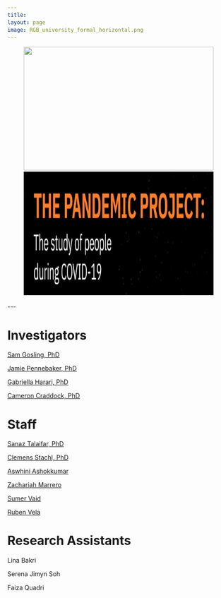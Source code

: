 ```yaml
---
title:
layout: page
image: RGB_university_formal_horizontal.png
---
```

<p align="center">
  <a href="http://covid19.ut-wcwh.org/">
  <img width="430" height="280" src="/images/covid19.png">
  </a>
  <a href="https://utpsyc.org/covid19/index.html">
  <img width="430" height="280" src="/images/pandemicproject.png">
  </a>
</p>
---

# Investigators
[Sam Gosling, PhD](https://liberalarts.utexas.edu/psychology/faculty/sdg68)

[Jamie Pennebaker, PhD](https://liberalarts.utexas.edu/psychology/faculty/pennebak)

[Gabriella Harari, PhD](https://comm.stanford.edu/faculty-harari/)

[Cameron Craddock, PhD](http://computational-neuroimaging-lab.org/)

# Staff
[Sanaz Talaifar, PhD](https://www.sanaztalaifar.com/)

[Clemens Stachl, PhD](https://sites.google.com/view/clemensstachl/home)

[Aswhini Ashokkumar](https://ashwiniashokkumar.weebly.com/)

[Zachariah Marrero](https://liberalarts.utexas.edu/psychology/graduate/profile.php?id=znm232)

[Sumer Vaid](https://www.sumervaid.org/)

[Ruben Vela](https://dellmed.utexas.edu/directory/ruben-vela)

# Research Assistants
Lina Bakri

Serena Jimyn Soh

Faiza Quadri
